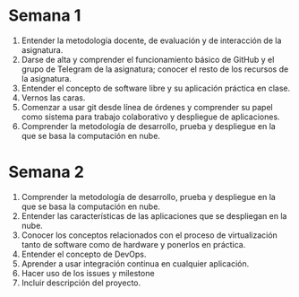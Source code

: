 # Semana 1
1. Entender la metodología docente, de evaluación y de interacción de la asignatura.
2. Darse de alta y comprender el funcionamiento básico de GitHub y el grupo de Telegram de la asignatura; conocer el resto de los recursos de la asignatura.
3. Entender el concepto de software libre y su aplicación práctica en clase.
4. Vernos las caras.
5. Comenzar a usar git desde línea de órdenes y comprender su papel como sistema para trabajo colaborativo y despliegue de aplicaciones.
6. Comprender la metodología de desarrollo, prueba y despliegue en la que se basa la computación en nube.

# Semana 2


1. Comprender la metodología de desarrollo, prueba y despliegue en la que se basa la computación en nube.
2. Entender las características de las aplicaciones que se despliegan en la nube.
3. Conocer los conceptos relacionados con el proceso de virtualización tanto de software como de hardware y ponerlos en práctica.
4. Entender el concepto de DevOps.
5. Aprender a usar integración continua en cualquier aplicación.
6. Hacer uso de los issues y milestone
7. Incluir descripción del proyecto.
